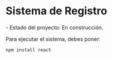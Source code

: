<h1> Sistema de Registro </h1>
- Estado del proyecto: En construcción.

Para ejecutar el sistema, debes poner: 

``` npm install react ```
